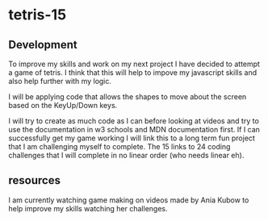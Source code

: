 # tetris-15

## Development
To improve my skills and work on my next project I have decided to attempt a game of tetris. I think that this will help to impove my javascript skills and also help further with my logic.

I will be applying code that allows the shapes to move about the screen based on the KeyUp/Down keys.

I will try to create as much code as I can before looking at videos and try to use the documentation in w3 schools and MDN documentation first. If I can successfully get my game working I will link this to a long term fun project that I am challenging myself to complete. The 15 links to 24 coding challenges that I will complete in no linear order (who needs linear eh).

## resources
I am currently watching game making on videos made by Ania Kubow to help improve my skills watching her challenges.


